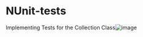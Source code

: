 # NUnit-tests
Implementing Tests for the Collection<T> Class![image](https://user-images.githubusercontent.com/63861416/215148549-b11588e7-34be-4dc3-81e8-f6cf9969d67a.png)
